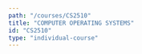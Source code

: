 ```yaml
---
path: "/courses/CS2510"
title: "COMPUTER OPERATING SYSTEMS"
id: "CS2510"
type: "individual-course"
---
```


